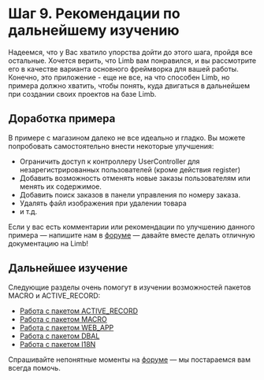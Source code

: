 # Шаг 9. Рекомендации по дальнейшему изучению
Надеемся, что у Вас хватило упорства дойти до этого шага, пройдя все остальные. Хочется верить, что Limb вам понравился, и вы рассмотрите его в качестве варианта основного фреймворка для вашей работы. Конечно, это приложение - еще не все, на что способен Limb, но примера должно хватить, чтобы понять, куда двигаться в дальнейшем при создании своих проектов на базе Limb.

## Доработка примера
В примере с магазином далеко не все идеально и гладко. Вы можете попробовать самостоятельно внести некоторые улучшения:

* Ограничить доступ к контроллеру UserController для незарегистрированных пользователей (кроме действия register)
* Добавить возможность отменять новые заказы пользователям или менять их содержимое.
* Добавить поиск заказов в панели управления по номеру заказа.
* Удалять файл изображения при удалении товара
* и т.д.

Если у вас есть комментарии или рекомендации по улучшению данного примера — напишите нам в [форуме](http://forum.limb-project.com/) — давайте вместе делать отличную документацию на Limb!

## Дальнейшее изучение
Следующие разделы очень помогут в изучении возможностей пакетов MACRO и ACTIVE_RECORD:

* [Работа с пакетом ACTIVE_RECORD](../../../../active_record/docs/ru/active_record.md)
* [Работа с пакетом MACRO](../../../../macro/docs/ru/macro.md)
* [Работа с пакетом WEB_APP](../../../../web_app/docs/ru/web_app.md)
* [Работа с пакетом DBAL](../../../../docs/dbal/docs/ru/dbal.md)
* [Работа с пакетом I18N](../../../../i18n/docs/ru/i18n.md)

Спрашивайте непонятные моменты на [форуме](http://forum.limb-project.com/) — мы постараемся вам всегда помочь.
